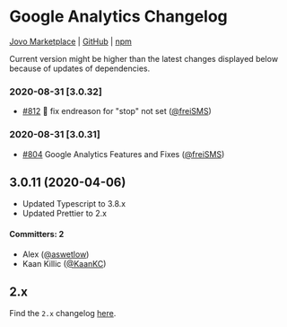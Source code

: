 # Google Analytics Changelog

[Jovo Marketplace](https://www.jovo.tech/marketplace/jovo-analytics-googleanalytics) | [GitHub](https://github.com/jovotech/jovo-framework/tree/master/jovo-integrations/jovo-analytics-googleanalytics) | [npm](https://www.npmjs.com/package/jovo-analytics-googleanalytics)

Current version might be higher than the latest changes displayed below because of updates of dependencies.


### 2020-08-31 [3.0.32]
 
* [#812](https://github.com/jovotech/jovo-framework/pull/812) :bug: fix endreason for "stop" not set ([@freiSMS](https://github.com/freiSMS))


### 2020-08-31 [3.0.31]
 
* [#804](https://github.com/jovotech/jovo-framework/pull/804) Google Analytics Features and Fixes ([@freiSMS](https://github.com/freiSMS))

## 3.0.11 (2020-04-06)

* Updated Typescript to 3.8.x
* Updated Prettier to 2.x

#### Committers: 2
- Alex ([@aswetlow](https://github.com/aswetlow))
- Kaan Killic ([@KaanKC](https://github.com/KaanKC))

## 2.x

Find the `2.x` changelog [here](https://github.com/jovotech/jovo-framework/blob/v2/CHANGELOG.md).
